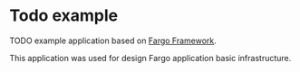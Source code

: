 # Todo example
TODO example application based on [Fargo Framework](https://github.com/gigovich/fargo).

This application was used for design Fargo application basic infrastructure.
